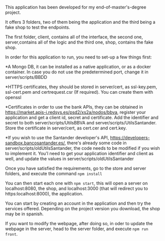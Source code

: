 This application has been developed for my end-of-master's-degree project.

It offers 3 folders, two of them being the application and the third being a fake shop to test the endpoints.

The first folder, client, contains all of the interface, the second one, server,contains all of the logic and the third one, shop, contains the fake shop.

In order for this application to run, you need to set-up a few things first:


*A Mongo DB, it can be installed as a native application, or as a docker container. In case you do not use the predetermined port, change it in server/scripts/BBDD


*HTTPS certificates, they should be stored in server/cert, as ssl-key.pem, ssl-cert.pem and certrequest.csr (If required). You can create them with openssl


*Certificates in order to use the bank APIs, they can be obtained in <https://market.apis-i.redsys.es/psd2/xs2a/nodos/bbva>, register your application and get a client id, secret and certificate. Add the identifier and secret to both server/scripts/UtilsBBVA and server/scripts/UtilsSantander. Store the certificate in server/cert, as cert.cer and cert.key.


*If you wish to use the Santander developer's API, <https://developers-sandbox.bancosantander.es/>, there's already some code in server/scripts/oldUtilsSantander, the code needs to be modified if you wish to implement it. You'l need to get your application identifier and client as well, and update the values in server/scripts/oldUtilsSantander

Once you have satisfied the requirements, go to the store and server folders, and execute the command `npm install`

You can then start each one with `npm start`, this will open a server on localhost:8080, the shop, and localhost:3000 (that will redirect you to https:localhost:8000), the application.

You can start by creating an account in the application and then try the services offered. Depending on the project version you download, the shop may be in spanish.

If you want to modify the webpage, after doing so, in oder to update the webpage in the server, head to the server folder, and execute `npm run front`.